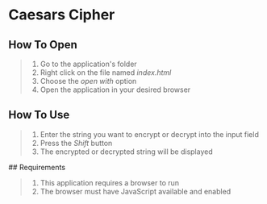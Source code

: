 # Caesars Cipher

## How To Open
> 1. Go to the application's folder
> 2. Right click on the file named _index.html_
> 3. Choose the _open with_ option
> 4. Open the application in your desired browser

## How To Use
> 1. Enter the string you want to encrypt or decrypt into the input field
> 2. Press the _Shift_ button
> 3. The encrypted or decrypted string will be displayed

## Requirements
> 1. This application requires a browser to run
> 2. The browser must have JavaScript available and enabled